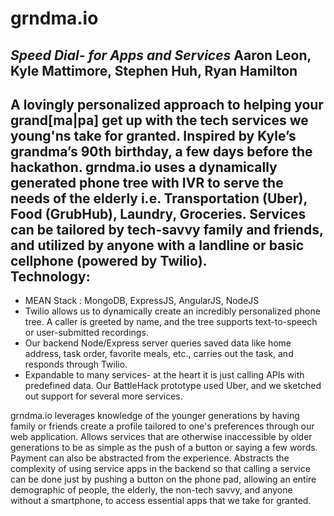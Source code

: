 grndma.io
========
*Speed Dial- for Apps and Services*
Aaron Leon, Kyle Mattimore, Stephen Huh, Ryan Hamilton
------------

A lovingly personalized approach to helping your grand[ma|pa] get up with the tech services we young'ns take for granted. Inspired by Kyle’s grandma’s 90th birthday, a few days before the hackathon. 
grndma.io uses a dynamically generated phone tree with IVR to serve the needs of the elderly i.e. Transportation (Uber), Food (GrubHub), Laundry, Groceries. Services can be tailored by tech-savvy family and friends, and utilized by anyone with a landline or basic cellphone (powered by Twilio).\
Technology:
--
* MEAN Stack : MongoDB, ExpressJS, AngularJS, NodeJS
* Twilio allows us to dynamically create an incredibly personalized phone tree. A caller is greeted by name, and the tree supports text-to-speech or user-submitted recordings. 
* Our backend Node/Express server queries saved data like home address, task order, favorite meals, etc., carries out the task, and responds through Twilio.
* Expandable to many services- at the heart it is just calling APIs with predefined data. Our BattleHack prototype used Uber, and we sketched out support for several more services. 


grndma.io leverages knowledge of the younger generations by having family or friends create a profile tailored to one's preferences through our web application. 
Allows services that are otherwise inaccessible by older generations to be as simple as the push of a button or saying a few words. Payment can also be abstracted from the experience. 
Abstracts the complexity of using service apps in the backend so that calling a service can be done just by pushing a button on the phone pad, allowing an entire demographic of people, the elderly, the non-tech savvy, and anyone without a smartphone, to access essential apps that we take for granted.
